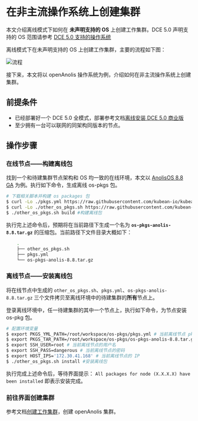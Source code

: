 # 在非主流操作系统上创建集群

本文介绍离线模式下如何在 **未声明支持的 OS** 上创建工作集群。DCE 5.0 声明支持的 OS 范围请参考 [DCE 5.0 支持的操作系统](../../install/commercial/deploy-requirements.md)

离线模式下在未声明支持的 OS 上创建工作集群，主要的流程如下图：

![流程](https://docs.daocloud.io/daocloud-docs-images/docs/zh/docs/kpanda/images/otherlinux.png)

接下来，本文将以 openAnolis 操作系统为例，介绍如何在非主流操作系统上创建集群。

## 前提条件

- 已经部署好一个 DCE 5.0 全模式，部署参考文档[离线安装 DCE 5.0 商业版](../../install/commercial/start-install.md)
- 至少拥有一台可以联网的同架构同版本的节点。

## 操作步骤

### 在线节点——构建离线包

找到一个和待建集群节点架构和 OS 均一致的在线环境，本文以 [AnolisOS 8.8 GA](https://openanolis.cn/download) 为例。执行如下命令，生成离线 os-pkgs 包。

```bash
# 下载相关脚本并构建 os packages 包
$ curl -Lo ./pkgs.yml https://raw.githubusercontent.com/kubean-io/kubean/main/build/os-packages/others/pkgs.yml
$ curl -Lo ./other_os_pkgs.sh https://raw.githubusercontent.com/kubean-io/kubean/main/build/os-packages/others/other_os_pkgs.sh && chmod +x  other_os_pkgs.sh
$ ./other_os_pkgs.sh build #构建离线包
```

执行完上述命令后，预期将在当前路径下生成一个名为 **`os-pkgs-anolis-8.8.tar.gz`** 的压缩包。当前路径下文件目录大概如下：

```bash
    .
    ├── other_os_pkgs.sh
    ├── pkgs.yml
    └── os-pkgs-anolis-8.8.tar.gz
```

### 离线节点——安装离线包

将在线节点中生成的 `other_os_pkgs.sh`、`pkgs.yml`、`os-pkgs-anolis-8.8.tar.gz` 三个文件拷贝至离线环境中的待建集群的**所有**节点上。

登录离线环境中，任一待建集群的其中一个节点上，执行如下命令，为节点安装 os-pkg 包。

```bash
# 配置环境变量
$ export PKGS_YML_PATH=/root/workspace/os-pkgs/pkgs.yml # 当前离线节点 pkgs.yml 文件的路径
$ export PKGS_TAR_PATH=/root/workspace/os-pkgs/os-pkgs-anolis-8.8.tar.gz # 当前离线节点 os-pkgs-anolis-8.8.tar.gz 的路径
$ export SSH_USER=root # 当前离线节点的用户名
$ export SSH_PASS=dangerous # 当前离线节点的密码
$ export HOST_IPS='172.30.41.168' # 当前离线节点的 IP
$ ./other_os_pkgs.sh install #安装离线包
```

执行完成上述命令后，等待界面提示： `All packages for node (X.X.X.X) have been installed` 即表示安装完成。

### 前往界面创建集群

参考文档[创建工作集群](../user-guide/clusters/create-cluster.md)，创建 openAnolis 集群。
